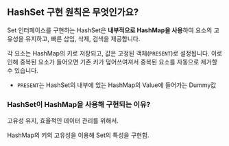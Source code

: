 ## HashSet 구현 원칙은 무엇인가요?

Set 인터페이스를 구현하는 HashSet은 **내부적으로 HashMap을 사용**하여 요소의 고유성을 유지하고, 빠른 삽입, 삭제, 검색을 제공합니다.

각 요소는 HashMap의 키로 저장되고, 값은 고정된 객체(`PRESENT`)로 설정됩니다. 이로 인해 중복된 요소가 들어오면 기존 키가 덮어쓰여져서 중복된 요소를 자동으로 제거할 수 있습니다.

- `PRESENT`는 HashSet의 내부에 있는 HashMap의 Value에 들어가는 Dummy값

### HashSet이 HashMap을 사용해 구현되는 이유?

고유성 유지, 효율적인 데이터 관리를 위해서.

HashMap의 키의 고유성을 이용해 Set의 특성을 구현함.
